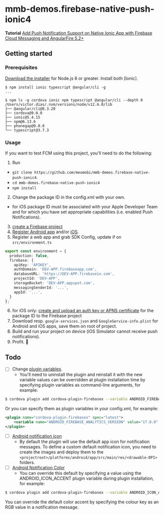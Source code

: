 # mmb-demos.firebase-native-push-ionic4
**Tutorial** [Add Push Notification Support on Native Ionic App with Firebase Cloud Messaging and AngularFire 5.2+](http://meumobi.github.io/ionic/2019/05/29/crud-ionic4-angulafire5-app.html)

## Getting started

### Prerequisites
[Download the installer](https://nodejs.org/) for Node.js 6 or greater.
Install both [Ionic].

```terminal
$ npm install ionic typescript @angular/cli -g
...

$ npm ls -g cordova ionic npm typescript @angular/cli --depth 0
/Users/victor.dias/.nvm/versions/node/v12.6.0/lib
├── @angular/cli@8.3.20 
├── cordova@9.0.0 
├── ionic@5.4.15 
├── npm@6.13.6 
├── phonegap@9.0.0
└── typescript@3.7.3  
```

### Usage
If you want to test FCM using this project, you'll need to do the following:
1. Run

- `git clone https://github.com/meumobi/mmb-demos.firebase-native-push-ionic4`.
- `cd mmb-demos.firebase-native-push-ionic4`
- `npm install`

2. Change the package ID in the config.xml with your own.
  - for iOS package ID must be associated with your Apple Developer Team and for which you have set appropriate capabilities (i.e. enabled Push Notifications).
3. [create a Firebase project](https://firebase.google.com/docs/web/setup#create-firebase-project)
4. [Register Android app](https://firebase.google.com/docs/android/setup#register-app) and/or [iOS](https://firebase.google.com/docs/ios/setup).
5. Register a web app and grab SDK Config, update if on `src/environment.ts`
```typescript
export const environment = {
  production: false,
  firebase: {
    apiKey: 'APIKEY',
    authDomain: 'DEV-APP.firebaseapp.com',
    databaseURL: 'https://DEV-APP.firebaseio.com',
    projectId: 'DEV-APP',
    storageBucket: 'DEV-APP.appspot.com',
    messagingSenderId: '...',
    appId: '...',
  }
};
```
6. for iOS only: [create and upload an auth key or APNS certificate](https://firebase.google.com/docs/cloud-messaging/ios/certs) for the package ID to the Firebase project
7. Download resp. `google-services.json` and `GoogleService-info.plist` for Android and iOS apps, save them on root of project.
8. Build and run your project on device (iOS Simulator cannot receive push notifications).
9. Profit. :tada:

## Todo
- [ ] Change [plugin variables](https://github.com/dpa99c/cordova-plugin-firebasex#plugin-variables).
  - You'll need to uninstall the plugin and reinstall it with the new variable values
can be overridden at plugin installation time by specifying plugin variables as command-line arguments, for example:

```bash
$ cordova plugin add cordova-plugin-firebasex --variable ANDROID_FIREBASE_ANALYTICS_VERSION=17.0.0
```

Or you can specify them as plugin variables in your config.xml, for example:

```xml
<plugin name="cordova-plugin-firebasex" spec="latest">
    <variable name="ANDROID_FIREBASE_ANALYTICS_VERSION" value="17.0.0" />
</plugin>
```
- [ ] [Android notification icon](https://github.com/dpa99c/cordova-plugin-firebasex#android-notification-icons)
  - By default the plugin will use the default app icon for notification messages. To define a custom default notification icon, you need to create the images and deploy them to the `<projectroot>/platforms/android/app/src/main/res/<drawable-DPI>` folders.
- [ ] [Android Notification Color](https://github.com/dpa99c/cordova-plugin-firebasex#android-notification-color)
  - You can override this default by specifying a value using the ANDROID_ICON_ACCENT plugin variable during plugin installation, for example:

```bash
$ cordova plugin add cordova-plugin-firebasex --variable ANDROID_ICON_ACCENT=#123456FF
```
You can override the default color accent by specifying the colour key as an RGB value in a notification message.